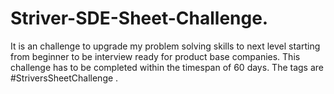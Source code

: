 # Striver-SDE-Sheet-Challenge.
It is an challenge to upgrade my problem solving skills to next level starting from beginner to be interview ready for product base companies. This challenge has to be completed within the timespan of 60 days. The tags are #StriversSheetChallenge .
